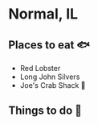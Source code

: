 # Normal, IL

## Places to eat :fish:
- Red Lobster
- Long John Silvers
- Joe's Crab Shack :wave:

## Things to do :dancer:
